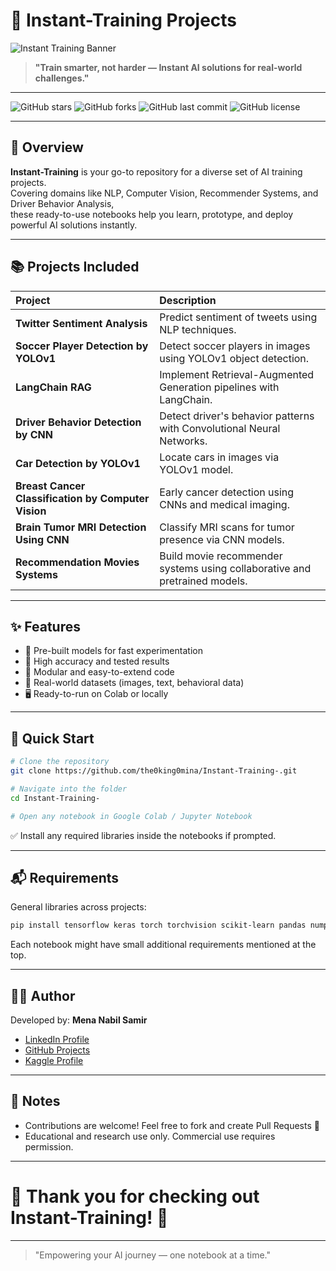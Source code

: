 
# 🚀 Instant-Training Projects

![Instant Training Banner](assets/banner.png)  
> **"Train smarter, not harder — Instant AI solutions for real-world challenges."**

---

![GitHub stars](https://img.shields.io/github/stars/the0king0mina/Instant-Training-?style=social) 
![GitHub forks](https://img.shields.io/github/forks/the0king0mina/Instant-Training-?style=social) 
![GitHub last commit](https://img.shields.io/github/last-commit/the0king0mina/Instant-Training-)
![GitHub license](https://img.shields.io/github/license/the0king0mina/Instant-Training-)

---

## 💓 Overview

**Instant-Training** is your go-to repository for a diverse set of AI training projects.  
Covering domains like NLP, Computer Vision, Recommender Systems, and Driver Behavior Analysis,  
these ready-to-use notebooks help you learn, prototype, and deploy powerful AI solutions instantly.

---

## 📚 Projects Included

| Project | Description |
|:-------|:------------|
| **Twitter Sentiment Analysis** | Predict sentiment of tweets using NLP techniques. |
| **Soccer Player Detection by YOLOv1** | Detect soccer players in images using YOLOv1 object detection. |
| **LangChain RAG** | Implement Retrieval-Augmented Generation pipelines with LangChain. |
| **Driver Behavior Detection by CNN** | Detect driver's behavior patterns with Convolutional Neural Networks. |
| **Car Detection by YOLOv1** | Locate cars in images via YOLOv1 model. |
| **Breast Cancer Classification by Computer Vision** | Early cancer detection using CNNs and medical imaging. |
| **Brain Tumor MRI Detection Using CNN** | Classify MRI scans for tumor presence via CNN models. |
| **Recommendation Movies Systems** | Build movie recommender systems using collaborative and pretrained models. |

---

## ✨ Features

- 💌 Pre-built models for fast experimentation
- 🎯 High accuracy and tested results
- 🤖 Modular and easy-to-extend code
- 🎥 Real-world datasets (images, text, behavioral data)
- 🖥️ Ready-to-run on Colab or locally

---

## 🚀 Quick Start

```bash
# Clone the repository
git clone https://github.com/the0king0mina/Instant-Training-.git

# Navigate into the folder
cd Instant-Training-

# Open any notebook in Google Colab / Jupyter Notebook
```

✅ Install any required libraries inside the notebooks if prompted.

---

## 📬 Requirements

General libraries across projects:

```bash
pip install tensorflow keras torch torchvision scikit-learn pandas numpy matplotlib seaborn opencv-python langchain nltk
```

Each notebook might have small additional requirements mentioned at the top.

---

## 👨‍💻 Author

Developed by: **Mena Nabil Samir**

- [LinkedIn Profile](https://www.linkedin.com/in/mina-n-a4b3b3268/)
- [GitHub Projects](https://github.com/the0king0mina)
- [Kaggle Profile](https://www.kaggle.com/minanabil11111212)

---

## 💌 Notes

- Contributions are welcome! Feel free to fork and create Pull Requests 🚀
- Educational and research use only. Commercial use requires permission.

---

# 🌟 Thank you for checking out Instant-Training! 🌟

---

> "Empowering your AI journey — one notebook at a time."
